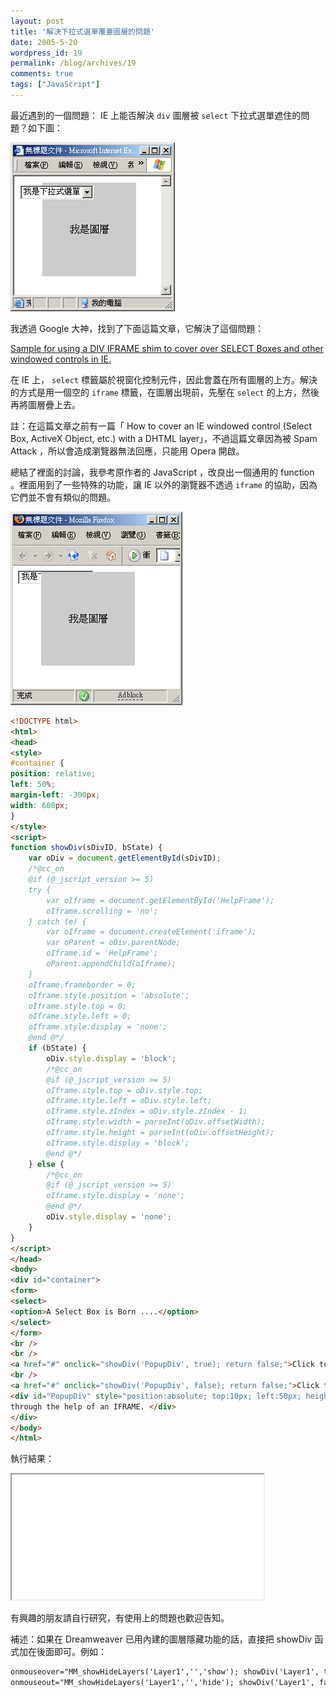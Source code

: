 ```yaml
---
layout: post
title: '解決下拉式選單覆蓋圖層的問題'
date: 2005-5-20
wordpress_id: 19
permalink: /blog/archives/19
comments: true
tags: ["JavaScript"]
---
```


最近遇到的一個問題： IE 上能否解決 `div` 圖層被 `select` 下拉式選單遮住的問題？如下圖：

![](/resources/select_cover/select1.png)

我透過 Google 大神，找到了下面這篇文章，它解決了這個問題：

[Sample for using a DIV IFRAME shim to cover over SELECT Boxes and other windowed controls in IE.](http://dotnetjunkies.com/WebLog/jking/archive/2003/10/30/2975.aspx)

<!--more-->

在 IE 上， `select` 標籤屬於視窗化控制元件，因此會蓋在所有圖層的上方。解決的方式是用一個空的 `iframe` 標籤，在圖層出現前，先壓在 `select` 的上方，然後再將圖層疊上去。

註：在這篇文章之前有一篇「 How to cover an IE windowed control (Select Box, ActiveX Object, etc.) with a DHTML layer」，不過這篇文章因為被 Spam Attack ，所以會造成瀏覽器無法回應，只能用 Opera 開啟。

總結了裡面的討論，我參考原作者的 JavaScript ，改良出一個通用的 function 。裡面用到了一些特殊的功能，讓 IE 以外的瀏覽器不透過 `iframe` 的協助，因為它們並不會有類似的問題。

![](/resources/select_cover/select2.png)

```html
<!DOCTYPE html>
<html>
<head>
<style>
#container {
position: relative;
left: 50%;
margin-left: -300px;
width: 600px;
}
</style>
<script>
function showDiv(sDivID, bState) {
    var oDiv = document.getElementById(sDivID);
    /*@cc_on
    @if (@_jscript_version >= 5)
    try {
        var oIframe = document.getElementById('HelpFrame');
        oIframe.scrolling = 'no';
    } catch (e) {
        var oIframe = document.createElement('iframe');
        var oParent = oDiv.parentNode;
        oIframe.id = 'HelpFrame';
        oParent.appendChild(oIframe);
    }
    oIframe.frameborder = 0;
    oIframe.style.position = 'absolute';
    oIframe.style.top = 0;
    oIframe.style.left = 0;
    oIframe.style.display = 'none';
    @end @*/
    if (bState) {
        oDiv.style.display = 'block';
        /*@cc_on
        @if (@_jscript_version >= 5)
        oIframe.style.top = oDiv.style.top;
        oIframe.style.left = oDiv.style.left;
        oIframe.style.zIndex = oDiv.style.zIndex - 1;
        oIframe.style.width = parseInt(oDiv.offsetWidth);
        oIframe.style.height = parseInt(oDiv.offsetHeight);
        oIframe.style.display = 'block';
        @end @*/
    } else {
        /*@cc_on
        @if (@_jscript_version >= 5)
        oIframe.style.display = 'none';
        @end @*/
        oDiv.style.display = 'none';
    }
}
</script>
</head>
<body>
<div id="container">
<form>
<select>
<option>A Select Box is Born ....</option>
</select>
</form>
<br />
<br />
<a href="#" onclick="showDiv('PopupDiv', true); return false;">Click to show DIV.</a> <br />
<br />
<a href="#" onclick="showDiv('PopupDiv', false); return false;">Click to hide DIV.</a>
<div id="PopupDiv" style="position:absolute; top:10px; left:50px; height: 40px; padding:4px; display:none; background-color:#000000; color:#ffffff; z-index:100;"> .... and a DIV can cover it up<br />
through the help of an IFRAME. </div>
</div>
</body>
</html>
```

執行結果：

<iframe src="/resources/select_cover/frame.htm" width="80%" height="200"></iframe>

有興趣的朋友請自行研究，有使用上的問題也歡迎告知。

補述：如果在 Dreamweaver 已用內建的圖層隱藏功能的話，直接把 showDiv 函式加在後面即可。例如：

```html
onmouseover="MM_showHideLayers('Layer1','','show'); showDiv('Layer1', true);"
onmouseout="MM_showHideLayers('Layer1','','hide'); showDiv('Layer1', false);"
```
